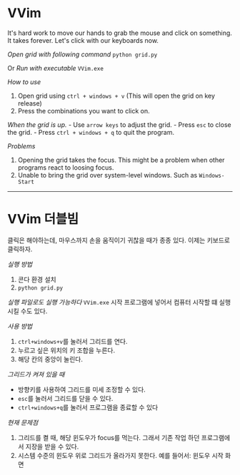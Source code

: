 # VVim 

It's hard work to move our hands to grab the mouse and click on something. 
It takes forever.
Let's click with our keyboards now.

*Open grid with following command*
`python grid.py`

Or *Run with executable*
`VVim.exe`

*How to use*
1. Open grid using `ctrl + windows + v` (This will open the grid on key release)
2. Press the combinations you want to click on.

*When the grid is up.*
    - Use `arrow keys` to adjust the grid.
    - Press `esc` to close the grid.
    - Press `ctrl + windows + q` to quit the program.


*Problems*
1. Opening the grid takes the focus. This might be a problem when other programs react to loosing focus.
2. Unable to bring the grid over system-level windows. Such as `Windows-Start`

<hr/>

# VVim 더블빔

클릭은 해야하는데, 마우스까지 손을 움직이기 귀찮을 때가 종종 있다.
이제는 키보드로 클릭하자.

*실행 방법*
1. 콘다 환경 설치
2. `python grid.py`

*실행 파일로도 실행 가능하다*
`VVim.exe`
시작 프로그램에 넣어서 컴퓨터 시작할 떄 실행시킬 수도 있다.

*사용 방법*
1. `ctrl+windows+v`를 눌러서 그리드를 연다.
2. 누르고 싶은 위치의 키 조합을 누른다.
3. 해당 칸의 중앙이 눌린다.

*그리드가 켜져 있을 때*
- 방향키를 사용하여 그리드를 미세 조정할 수 있다.
- `esc`를 눌러서 그리드를 닫을 수 있다. 
- `ctrl+windows+q`를 눌러서 프로그램을 종료할 수 있다

*현재 문제점*
1. 그리드를 켤 때, 해당 윈도우가 focus를 먹는다. 그래서 기존 작업 하던 프로그램에서 지장을 받을 수 있다.
2. 시스템 수준의 윈도우 위로 그리드가 올라가지 못한다. 예를 들어서: 윈도우 시작 화면
